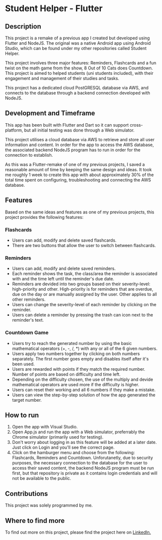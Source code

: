 # Student Helper - Flutter

## Description
This project is a remake of a previous app I created but developed using Flutter and NodeJS. The original was a native Android app using Android Studio, which can be found under my other repositories called Student Helper. 

This project involves three major features: Reminders, Flashcards and a fun twist on the math game from the show, 8 Out of 10 Cats does Countdown. This project is aimed to helped students (uni students included), with their engagement and management of their studies and tasks.

This project has a dedicated cloud PostGRESQL database via AWS, and connects to the database through a backend connection developed with NodeJS. 

## Development and Timeframe
This app has been built with Flutter and Dart so it can support cross-platform, but all initial testing was done through a Web simulator. 

This project utilises a cloud database via AWS to retrieve and store all user information and content. In order for the app to access the AWS database, the associated backend NodeJS program has to run in order for the connection to establish. 

As this was a Flutter-remake of one of my previous projects, I saved a reasonable amount of time by keeping the same design and ideas. It took me roughly 1 week to create this app with about approximately 30% of the total time spent on configuring, troubleshooting and connecting the AWS database.

## Features
Based on the same ideas and features as one of my previous projects, this project provides the following features:

### Flashcards
- Users can add, modify and delete saved flashcards.
- There are two buttons that allow the user to switch between flashcards. 

### Reminders 
- Users can add, modify and delete saved reminders.
- Each reminder shows the task, the class/area the reminder is associated with and the time left until the reminder's due date. 
- Reminders are devided into two groups based on their severity-level: high-priority and other. High-priority is for reminders that are overdue, due on the day or are manually assigned by the user. Other applies to all other reminders.
- Users can change the severity-level of each reminder by clicking on the reminder.
- Users can delete a reminder by pressing the trash can icon next to the reminder's text.

### Countdown Game
- Users try to reach the generated number by using the basic mathematical operators (+, -, /, *) with any or all of the 6 given numbers.
- Users apply two numbers together by clicking on both numbers separately. The first number goes empty and disables itself after it's been used.
- Users are rewarded with points if they match the required number. Number of points are based on difficulty and time left.
- Depending on the difficulty chosen, the use of the multiply and devide mathematical operators are used more if the difficulty is higher. 
- Users can reset their working and all 6 numbers if they make a mistake.
- Users can view the step-by-step solution of how the app generated the target number.

## How to run
1. Open the app with Visual Studio.
2. Open App.js and run the app with a Web simulator, preferrably the Chrome simulator (primarily used for testing).
3. Don't worry about logging in as this feature will be added at a later date. Just click on Login and you'll see the correct page.
4. Click on the hamburger menu and choose from the following: Flashcards, Reminders and Countdown.
Unforutanetly, due to security purposes, the necessary connection to the database for the user to access their saved content, the backend NodeJS program must be run first, but that repository is private as it contains login credentials and will not be available to the public. 

## Contributions 
This project was solely programmed by me.

## Where to find more
To find out more on this project, please find the project here on [LinkedIn.](https://www.linkedin.com/in/jay-davis-261738277/details/projects/)
